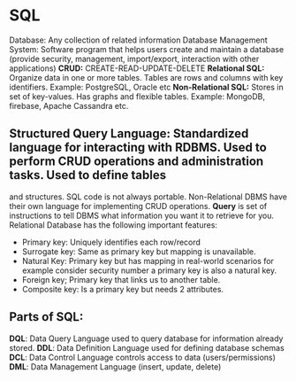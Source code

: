 # SQL
Database: Any collection of related information
Database Management System: Software program that helps users create and maintain a database (provide security, management, import/export, interaction with 
other applications)
**CRUD:** CREATE-READ-UPDATE-DELETE
**Relational SQL:** Organize data in one or more tables. Tables are rows and columns with key identifiers. Example: PostgreSQL, Oracle etc
**Non-Relational SQL:** Stores in set of key-values. Has graphs and flexible tables. Example: MongoDB, firebase, Apache Cassandra etc.
## **Structured Query Language:** Standardized language for interacting with RDBMS. Used to perform CRUD operations and administration tasks. Used to define tables 
and structures. SQL code is not always portable.
Non-Relational DBMS have their own language for implementing CRUD operations.
**Query** is set of instructions to tell DBMS what information you want it to retrieve for you.
Relational Database has the following important features:
- Primary key: Uniquely identifies each row/record
- Surrogate key: Same as primary key but mapping is unavailable.
- Natural Key: Primary key but has mapping in real-world scenarios for example consider security number a primary key is also a natural key.
- Foreign key; Primary key that links us to another table.
- Composite key: Is a primary key but needs 2 attributes.
## Parts of SQL:
**DQL**: Data Query Language used to query database for information already stored.
**DDL**: Data Definition Language used for defining database schemas
**DCL**: Data Control Language controls access to data (users/permissions)
**DML**: Data Management Language (insert, update, delete)

